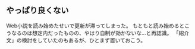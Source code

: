 ## やっぱり良くない

Web小説を読み始めたせいで更新が滞ってしまった。
もともと読み始めるとこうなるのは想定内だったものの、やはり自制が効かないな…と再認識。
「紹介文」の検討をしていたのもあるが、ひとまず置いておこう。



